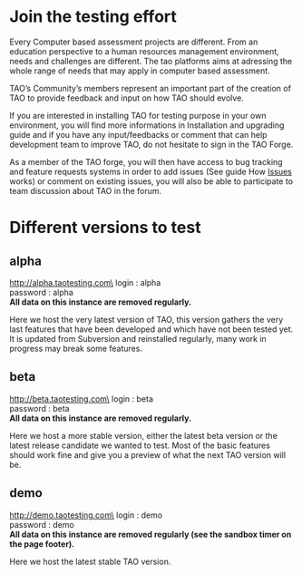 <!--
created_at: '2010-12-02 16:15:55'
updated_at: '2013-12-02 13:59:42'
authors:
    - 'Cyril Hazotte'
tags:
    - 'Developer Guide'
-->

Join the testing effort
=======================

Every Computer based assessment projects are different. From an education perspective to a human resources management environment, needs and challenges are different. The tao platforms aims at adressing the whole range of needs that may apply in computer based assessment.<br/>

TAO’s Community’s members represent an important part of the creation of TAO to provide feedback and input on how TAO should evolve.

If you are interested in installing TAO for testing purpose in your own environment, you will find more informations in Installation and upgrading guide and if you have any input/feedbacks or comment that can help development team to improve TAO, do not hesitate to sign in the TAO Forge.

As a member of the TAO forge, you will then have access to bug tracking and feature requests systems in order to add issues (See guide How [Issues](../how-tao-development-works/issues.md) works) or comment on existing issues, you will also be able to participate to team discussion about TAO in the forum.

Different versions to test
==========================

alpha
-----

http://alpha.taotesting.com\
login : alpha\
password : alpha\
**All data on this instance are removed regularly.**

Here we host the very latest version of TAO, this version gathers the very last features that have been developed and which have not been tested yet. It is updated from Subversion and reinstalled regularly, many work in progress may break some features.

beta
----

http://beta.taotesting.com\
login : beta\
password : beta\
**All data on this instance are removed regularly.**

Here we host a more stable version, either the latest beta version or the latest release candidate we wanted to test. Most of the basic features should work fine and give you a preview of what the next TAO version will be.

demo
----

http://demo.taotesting.com\
login : demo\
password : demo\
**All data on this instance are removed regularly (see the sandbox timer on the page footer).**

Here we host the latest stable TAO version.


